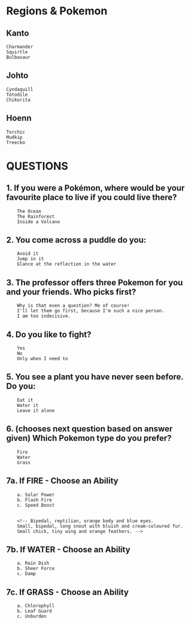 # Regions & Pokemon

## Kanto 
    Charmander
    Squirtle
    Bulbasaur

## Johto
    Cyndaquill
    Totodile
    Chikorita

## Hoenn
    Torchic
    Mudkip
    Treecko

<!-- ## Sinnoh
    Chimchar
    Piplup 
    Turtwif-->


# QUESTIONS

## 1. If you were a Pokémon, where would be your favourite place to live if you could live there?
        The Ocean
        The Rainforest
        Inside a Volcano
## 2. You come across a puddle do you:
        Avoid it
        Jump in it
        Glance at the reflection in the water
## 3. The professor offers three Pokemon for you and your friends. Who picks first?
        Why is that even a question? Me of course!
        I'll let them go first, because I'm such a nice person.
        I am too indecisive.
## 4. Do you like to fight?
        Yes
        No
        Only when I need to
## 5. You see a plant you have never seen before. Do you: 
        Eat it 
        Water it
        Leave it alone
## 6. (chooses next question based on answer given) Which Pokemon type do you prefer?
        Fire
        Water
        Grass

## 7a. If FIRE - Choose an Ability
        a. Solar Power
        b. Flash Fire
        c. Speed Boost
  

        <!-- Bipedal, reptilian, orange body and blue eyes. 
        Small, bipedal, long snout with bluish and cream-coloured fur.
        Small chick, tiny wing and orange feathers. -->
## 7b. If WATER - Choose an Ability
        a. Rain Dish
        b. Sheer Force
        c. Damp
## 7c. If GRASS - Choose an Ability
        a. Chlorophyll
        b. Leaf Guard
        c. Unburden




   